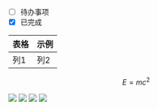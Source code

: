 - [ ] 待办事项
- [x] 已完成

| 表格 | 示例 |
|------|------|
| 列1  | 列2  |

$$ E = mc^2 $$



![](https://ex.moonchan.xyz/s/f12be748f9/3231504-1?redirect_to=image)
![](https://ex.moonchan.xyz/s/e4c7473351/3231504-2?redirect_to=image)
![](https://ex.moonchan.xyz/s/0464bcf71f/3231504-3?redirect_to=image)
![](https://ex.moonchan.xyz/s/7d57190284/3231504-4?redirect_to=image)